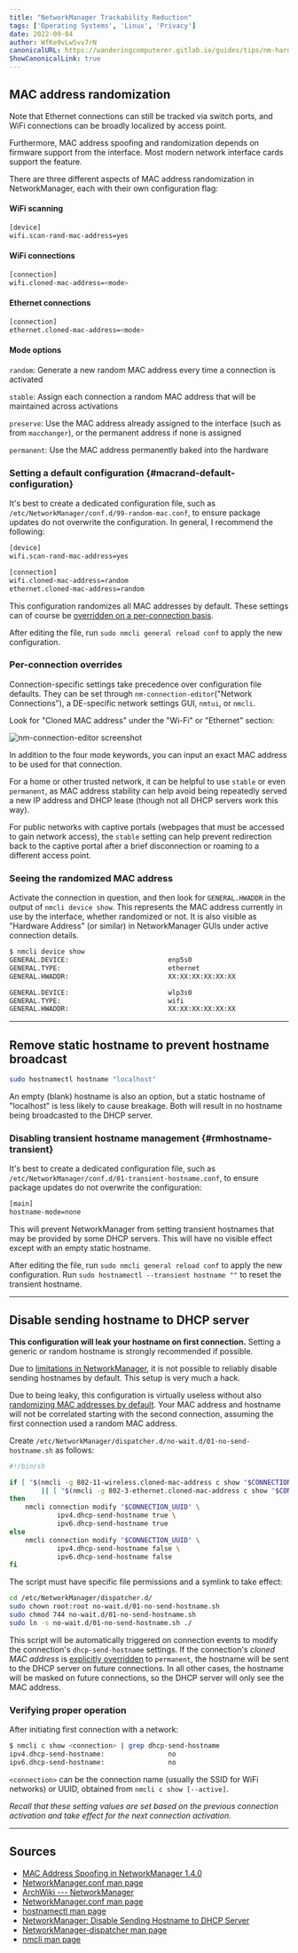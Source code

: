 ```yaml
---
title: "NetworkManager Trackability Reduction"
tags: ['Operating Systems', 'Linux', 'Privacy']
date: 2022-09-04
author: WfKe9vLwSvv7rN
canonicalURL: https://wanderingcomputerer.gitlab.io/guides/tips/nm-hardening/
ShowCanonicalLink: true
---
```


## MAC address randomization

Note that Ethernet connections can still be tracked via switch ports, and WiFi connections can be broadly localized by access point.

Furthermore, MAC address spoofing and randomization depends on firmware support from the interface. Most modern network interface cards support the feature.

There are three different aspects of MAC address randomization in NetworkManager, each with their own configuration flag:

#### WiFi scanning

```bash
[device]
wifi.scan-rand-mac-address=yes
```

#### WiFi connections

```bash
[connection]
wifi.cloned-mac-address=<mode>
```

#### Ethernet connections

```bash
[connection]
ethernet.cloned-mac-address=<mode>
```

#### Mode options

`random`: Generate a new random MAC address every time a connection is activated

`stable`: Assign each connection a random MAC address that will be maintained across activations

`preserve`: Use the MAC address already assigned to the interface (such as from `macchanger`), or the permanent address if none is assigned

`permanent`: Use the MAC address permanently baked into the hardware

### Setting a default configuration {#macrand-default-configuration}

It's best to create a dedicated configuration file, such as `/etc/NetworkManager/conf.d/99-random-mac.conf`, to ensure package updates do not overwrite the configuration. In general, I recommend the following:

```bash
[device]
wifi.scan-rand-mac-address=yes

[connection]
wifi.cloned-mac-address=random
ethernet.cloned-mac-address=random
```

This configuration randomizes all MAC addresses by default. These settings can of course be [overridden on a per-connection basis](#per-connection-overrides).

After editing the file, run `sudo nmcli general reload conf` to apply the new configuration.

### Per-connection overrides

Connection-specific settings take precedence over configuration file defaults. They can be set through `nm-connection-editor`("Network Connections"), a DE-specific network settings GUI, `nmtui`, or `nmcli`.

Look for "Cloned MAC address" under the "Wi-Fi" or "Ethernet" section:

![nm-connection-editor screenshot](/images/nm-connection-editor.webp)

In addition to the four mode keywords, you can input an exact MAC address to be used for that connection.

For a home or other trusted network, it can be helpful to use `stable` or even `permanent`, as MAC address stability can help avoid being repeatedly served a new IP address and DHCP lease (though not all DHCP servers work this way).

For public networks with captive portals (webpages that must be accessed to gain network access), the `stable` setting can help prevent redirection back to the captive portal after a brief disconnection or roaming to a different access point.

### Seeing the randomized MAC address

Activate the connection in question, and then look for `GENERAL.HWADDR` in the output of `nmcli device show`. This represents the MAC address currently in use by the interface, whether randomized or not. It is also visible as "Hardware Address" (or similar) in NetworkManager GUIs under active connection details.

```bash
$ nmcli device show
GENERAL.DEVICE:                         enp5s0
GENERAL.TYPE:                           ethernet
GENERAL.HWADDR:                         XX:XX:XX:XX:XX:XX

GENERAL.DEVICE:                         wlp3s0
GENERAL.TYPE:                           wifi
GENERAL.HWADDR:                         XX:XX:XX:XX:XX:XX
```

---

## Remove static hostname to prevent hostname broadcast


```bash
sudo hostnamectl hostname "localhost"
```

An empty (blank) hostname is also an option, but a static hostname of "localhost" is less likely to cause breakage. Both will result in no hostname being broadcasted to the DHCP server.

### Disabling transient hostname management {#rmhostname-transient}

It's best to create a dedicated configuration file, such as `/etc/NetworkManager/conf.d/01-transient-hostname.conf`, to ensure package updates do not overwrite the configuration:

```bash
[main]
hostname-mode=none
```

This will prevent NetworkManager from setting transient hostnames that may be provided by some DHCP servers. This will have no visible effect except with an empty static hostname.

After editing the file, run `sudo nmcli general reload conf` to apply the new configuration. Run `sudo hostnamectl --transient hostname ""` to reset the transient hostname.

---

## Disable sending hostname to DHCP server

**This configuration will leak your hostname on first connection.** Setting a generic or random hostname is strongly recommended if possible.

Due to [limitations in NetworkManager](https://gitlab.freedesktop.org/NetworkManager/NetworkManager/-/issues/584 "NetworkManager issue: No way to set dhcp-send-hostname globally"), it is not possible to reliably disable sending hostnames by default. This setup is very much a hack.

Due to being leaky, this configuration is virtually useless without also [randomizing MAC addresses by default](#macrand-default-configuration "MAC address randomization&nbsp;&mdash; Setting a default configuration"). Your MAC address and hostname will not be correlated starting with the second connection, assuming the first connection used a random MAC address.

Create `/etc/NetworkManager/dispatcher.d/no-wait.d/01-no-send-hostname.sh` as follows:

```bash
#!/bin/sh

if [ "$(nmcli -g 802-11-wireless.cloned-mac-address c show "$CONNECTION_UUID")" = 'permanent' ] \
        || [ "$(nmcli -g 802-3-ethernet.cloned-mac-address c show "$CONNECTION_UUID")" = 'permanent' ]
then
    nmcli connection modify "$CONNECTION_UUID" \
            ipv4.dhcp-send-hostname true \
            ipv6.dhcp-send-hostname true
else
    nmcli connection modify "$CONNECTION_UUID" \
            ipv4.dhcp-send-hostname false \
            ipv6.dhcp-send-hostname false
fi
```

The script must have specific file permissions and a symlink to take effect:

```bash
cd /etc/NetworkManager/dispatcher.d/
sudo chown root:root no-wait.d/01-no-send-hostname.sh
sudo chmod 744 no-wait.d/01-no-send-hostname.sh
sudo ln -s no-wait.d/01-no-send-hostname.sh ./
```

This script will be automatically triggered on connection events to modify the connection's `dhcp-send-hostname` settings. If the connection's _cloned MAC address_ is [explicitly overridden](#per-connection-overrides) to `permanent`, the hostname will be sent to the DHCP server on future connections. In all other cases, the hostname will be masked on future connections, so the DHCP server will only see the MAC address.

### Verifying proper operation

After initiating first connection with a network:

```bash
$ nmcli c show <connection> | grep dhcp-send-hostname
ipv4.dhcp-send-hostname:                no
ipv6.dhcp-send-hostname:                no
```

`<connection>` can be the connection name (usually the SSID for WiFi networks) or UUID, obtained from `nmcli c show [--active]`.

_Recall that these setting values are set based on the previous connection activation and take effect for the next connection activation._

---

## Sources
- [MAC Address Spoofing in NetworkManager 1.4.0](https://blogs.gnome.org/thaller/2016/08/26/mac-address-spoofing-in-networkmanager-1-4-0/)
- [NetworkManager.conf man page](https://networkmanager.dev/docs/api/latest/NetworkManager.conf.html)
- [ArchWiki&nbsp;--- NetworkManager](https://wiki.archlinux.org/title/NetworkManager#Configuring_MAC_address_randomization)
- [NetworkManager.conf man page](https://networkmanager.dev/docs/api/latest/NetworkManager.conf.html)
- [hostnamectl man page](https://www.freedesktop.org/software/systemd/man/hostnamectl)
- [NetworkManager: Disable Sending Hostname to DHCP Server](https://viliampucik.blogspot.com/2016/09/networkmanager-disable-sending-hostname.html)
- [NetworkManager-dispatcher man page](https://networkmanager.dev/docs/api/latest/NetworkManager-dispatcher.html)
- [nmcli man page](https://networkmanager.dev/docs/api/latest/nmcli.html)